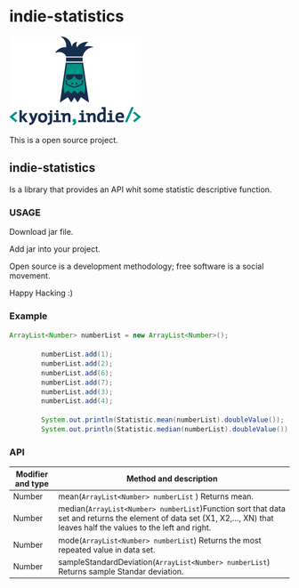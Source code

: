 # indie-statistics
![Image of KyojinIndie](https://github.com/kyojinindie/indie-statistics/blob/master/kyojinIndie.png)


This is a open source project.

## **indie-statistics**

Is a library that provides an API whit some statistic descriptive function.

### **USAGE**

Download jar file.

Add jar into your project.

Open source is a development methodology; free software is a social movement.

Happy Hacking :)

### **Example**

```java
ArrayList<Number> numberList = new ArrayList<Number>();
		
		numberList.add(1);
		numberList.add(2);
		numberList.add(6);
		numberList.add(7);
		numberList.add(3);
		numberList.add(4);
		
		System.out.println(Statistic.mean(numberList).doubleValue());
		System.out.println(Statistic.median(numberList).doubleValue());
```
		


### **API**

Modifier and type | Method and description
------------ | -------------
Number | mean(`ArrayList<Number> numberList` ) Returns mean.
Number | median(`ArrayList<Number> numberList`)Function sort that data set and returns the element of data set (X1, X2,…, XN) that leaves half the values to the left and right.
Number | mode(`ArrayList<Number> numberList`) Returns the most repeated value in data set.
Number | sampleStandardDeviation(`ArrayList<Number> numberList`) Returns sample Standar deviation.
